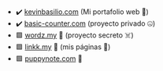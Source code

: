 - :heavy_check_mark: [kevinbasilio.com](https://kevinbasilio.com) (Mi portafolio web :rocket:)
- :heavy_check_mark: [basic-counter.com](https://basic-counter.com) (proyecto privado :zipper_mouth_face:)
- :green_square: [wordz.my](https://wordz.my) :hammer: (proyecto secreto :skull_and_crossbones:)
- :green_square: [linkk.my](https://linkk.my/) :hammer: (mis páginas :eyes:)
- :green_square: [puppynote.com](https://puppynote.com/) :hammer:
